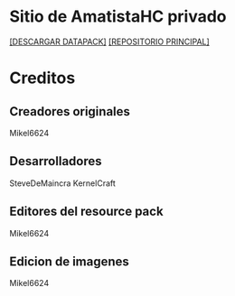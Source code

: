 # Sitio de AmatistaHC privado

[[DESCARGAR DATAPACK]](https://tacozyt.github.io/amatistahc/descargas) [[REPOSITORIO PRINCIPAL]](https://github.com/tacozyt/amtcore)

# Creditos

## Creadores originales

Mikel6624

## Desarrolladores

SteveDeMaincra
KernelCraft

## Editores del resource pack

Mikel6624

## Edicion de imagenes

Mikel6624